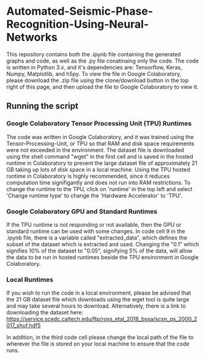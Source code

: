 # Automated-Seismic-Phase-Recognition-Using-Neural-Networks
This repository contains both the .ipynb file containing the generated graphs and code, as well as the .py file conatinaing only the code. The code is written in Python 3.x, and it's dependencies are: Tensorflow, Keras, Numpy, Matplotlib, and h5py.
To view the file in Google Colaboratory, please download the .zip file using the clone/download button in the top right of this page, and then upload the file to Google Colaboratory to view it.

## Running the script
### Google Colaboratory Tensor Processing Unit (TPU) Runtimes
The code was written in Google Colaboratory, and it was trained using the Tensor-Processing-Unit, or TPU so that RAM and disk space requirements were not exceeded in the environment. The dataset file is downloaded using the shell command "wget" in the first cell and is saved in the hosted runtime in Colaboratory to prevent the large dataset file of approximately 21 GB taking up lots of disk space in a local machine. Using the TPU hosted runtime in Colaboratory is highly recommended, since it reduces computation time signifigantly and does not run into RAM restrictions. To change the runtime to the TPU, click on 'runtime' in the top left and select 'Change runtime type' to change the 'Hardware Accelerator' to 'TPU'.

### Google Colaboratory GPU and Standard Runtimes
If the TPU runtime is not responding or not available, then the GPU or standard runtime can be used with some changes. In code cell 9 in the .ipynb file, there is a variable called "extracted_data", which defines the subset of the dataset which is extracted and used. Changing the "0.1" which signifies 10% of the dataset to "0.05", signifying 5% of the data, will allow the data to be run in hosted runtimes beside the TPU environment in Google Colaboratory.

### Local Runtimes
If you wish to run the code in a local environment, please be advised that the 21 GB dataset file which downloads using the wget tool is quite large and may take several hours to download. Alternatively, there is a link to downloading the dataset here:
https://service.scedc.caltech.edu/ftp/ross_etal_2018_bssa/scsn_ps_2000_2017_shuf.hdf5

In addition, in the third code cell please change the local path of the file to wherever the file is stored on your local machine to ensure that the code runs.
